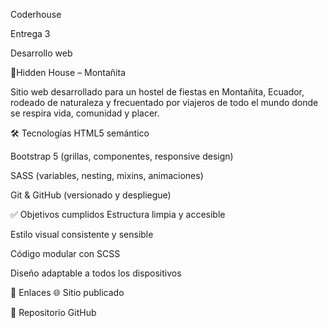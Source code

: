 Coderhouse

Entrega 3

Desarrollo web

🌴Hidden House – Montañita

Sitio web desarrollado para un hostel de fiestas en Montañita, Ecuador, rodeado de naturaleza y frecuentado por viajeros de todo el mundo donde se respira vida, comunidad y placer.

🛠️ Tecnologías
HTML5 semántico

Bootstrap 5 (grillas, componentes, responsive design)

SASS (variables, nesting, mixins, animaciones)

Git & GitHub (versionado y despliegue)

✅ Objetivos cumplidos
Estructura limpia y accesible

Estilo visual consistente y sensible

Código modular con SCSS

Diseño adaptable a todos los dispositivos

🔗 Enlaces
🌐 Sitio publicado

📁 Repositorio GitHub
